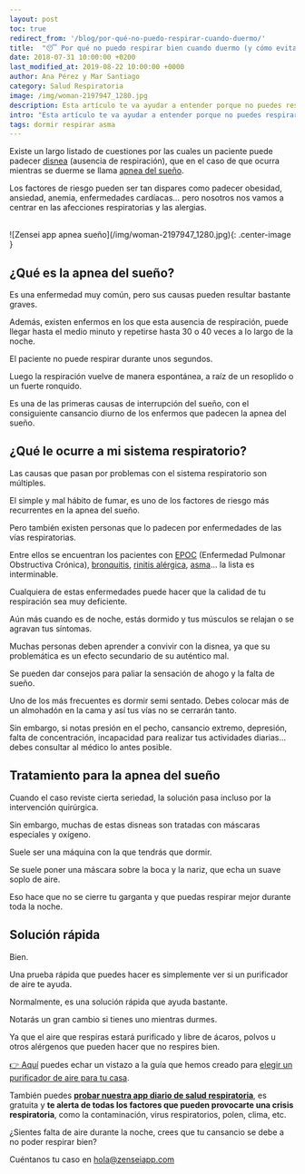 ```yaml
---
layout: post
toc: true
redirect_from: '/blog/por-qué-no-puedo-respirar-cuando-duermo/'
title:  "😴 Por qué no puedo respirar bien cuando duermo (y cómo evitarlo de forma sencilla la falta de aire)"
date: 2018-07-31 10:00:00 +0200
last_modified_at: 2019-08-22 10:00:00 +0000
author: Ana Pérez y Mar Santiago
category: Salud Respiratoria
image: /img/woman-2197947_1280.jpg
description: Esta artículo te va ayudar a entender porque no puedes respirar bien cuando duermes, como evitarlo y que es la disnea (ausencia de respiración). Si estás desesperada porque te cuesta respirar durante la noche...
intro: "Esta artículo te va ayudar a entender porque no puedes respirar bien cuando duermes y como evitarlo.<br><br>Si estás desesperada porque te cuesta respirar durante la noche. <br><br>Resolveremos muchas de tus dudas.<br><br>Así podrás prevenir la falta de aire durante las horas de sueño.<br><br>Empezamos."
tags: dormir respirar asma
---
```


Existe un largo listado de cuestiones por las cuales un paciente puede padecer [disnea](https://es.wikipedia.org/wiki/Disnea) (ausencia de respiración), que en el caso de que ocurra mientras se duerme se llama [apnea del sueño](https://medlineplus.gov/spanish/sleepapnea.html).

Los factores de riesgo pueden ser tan dispares como padecer obesidad, ansiedad, anemia, enfermedades cardíacas… pero nosotros nos vamos a centrar en las afecciones respiratorias y las alergias.

<br>
![Zensei app apnea sueño](/img/woman-2197947_1280.jpg){: .center-image }
<br>

## **¿Qué es la apnea del sueño?**

Es una enfermedad muy común, pero sus causas pueden resultar bastante graves. 

Además, existen enfermos en los que esta ausencia de respiración, puede llegar hasta el medio minuto y repetirse hasta 30 o 40 veces a lo largo de la noche.

El paciente no puede respirar durante unos segundos. 

Luego la respiración vuelve de manera espontánea, a raíz de un resoplido o un fuerte ronquido. 

Es una de las primeras causas de interrupción del sueño, con el consiguiente cansancio diurno de los enfermos que padecen la apnea del sueño.

## **¿Qué le ocurre a mi sistema respiratorio?**

Las causas que pasan por problemas con el sistema respiratorio son múltiples. 

El simple y mal hábito de fumar, es uno de los factores de riesgo más recurrentes en la apnea del sueño. 

Pero también existen personas que lo padecen por enfermedades de las vías respiratorias.

Entre ellos se encuentran los pacientes con [EPOC](https://www.mayoclinic.org/es-es/diseases-conditions/copd/symptoms-causes/syc-20353679) (Enfermedad Pulmonar Obstructiva Crónica), [bronquitis](https://es.wikipedia.org/wiki/Bronquitis), [rinitis alérgica](https://medlineplus.gov/spanish/hayfever.html), [asma](https://es.wikipedia.org/wiki/Asma)… la lista es interminable.

Cualquiera de estas enfermedades puede hacer que la calidad de tu respiración sea muy deficiente. 

Aún más cuando es de noche, estás dormido y tus músculos se relajan o se agravan tus síntomas.

Muchas personas deben aprender a convivir con la disnea, ya que su problemática es un efecto secundario de su auténtico mal. 

Se pueden dar consejos para paliar la sensación de ahogo y la falta de sueño. 

Uno de los más frecuentes es dormir semi sentado. Debes colocar más de un almohadón en la cama y así tus vías no se cerrarán tanto.

Sin embargo, si notas presión en el pecho, cansancio extremo, depresión, falta de concentración, incapacidad para realizar tus actividades diarias… debes consultar al médico lo antes posible.

## **Tratamiento para la apnea del sueño**

Cuando el caso reviste cierta seriedad, la solución pasa incluso por la intervención quirúrgica. 

Sin embargo, muchas de estas disneas son tratadas con máscaras especiales y oxígeno. 

Suele ser una máquina con la que tendrás que dormir.

Se suele poner una máscara sobre la boca y la nariz, que echa un suave soplo de aire. 

Eso hace que no se cierre tu garganta y que puedas respirar mejor durante toda la noche. 

## **Solución rápida**

Bien.

Una prueba rápida que puedes hacer es simplemente ver si un purificador de aire te ayuda.

Normalmente, es una solución rápida que ayuda bastante.

Notarás un gran cambio si tienes uno mientras durmes.

Ya que el aire que respiras estará purificado y libre de ácaros, polvos u otros alérgenos que pueden hacer que no respires bien.

<div class="section-cta">
<a href="/blog/2018/09/28/mejores-purificadores-aire-asma-comprar/">👉 Aquí</a> puedes echar un vistazo a la guía que hemos creado para <a href="/blog/2018/09/28/mejores-purificadores-aire-asma-comprar/"><bold>elegir un purificador de aire para tu casa</bold></a>.
</div>

También puedes **[probar nuestra app diario de salud respiratoria](https://zenseiapp.com)**, es gratuita y **te alerta de todas los factores que pueden provocarte una crisis respiratoria**, como la contaminación, virus respiratorios, polen, clima, etc.

¿Sientes falta de aire durante la noche, crees que tu cansancio se debe a no poder respirar bien? 

Cuéntanos tu caso en hola@zenseiapp.com
